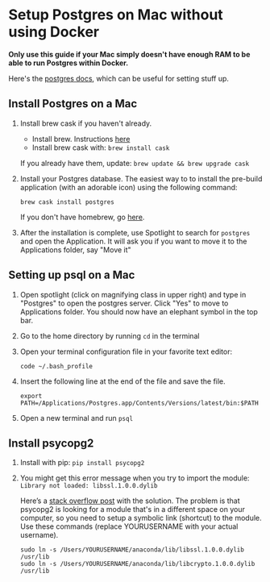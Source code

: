 
# Setup Postgres on Mac without using Docker

**Only use this guide if your Mac simply doesn't have enough RAM to be able to run Postgres within Docker.**

Here's the [postgres docs](http://www.postgresql.org/docs/9.3/interactive/), which can be useful for setting stuff up.

## Install Postgres on a Mac

1. Install brew cask if you haven't already.

    * Install brew. Instructions [here](http://brew.sh/)
    * Install brew cask with: `brew install cask`
    
    If you already have them, update: `brew update && brew upgrade cask`

1. Install your Postgres database. The easiest way to to install the pre-build application (with an adorable icon) using the following command:

     ```
     brew cask install postgres
     ```

    If you don't have homebrew, go [here](http://brew.sh/).

2. After the installation is complete, use Spotlight to search for `postgres` and open the Application. It will ask you if you want to move it to the Applications folder, say "Move it"


## Setting up psql on a Mac

1. Open spotlight (click on magnifying class in upper right) and type in "Postgres" to open the postgres server. Click "Yes" to move to Applications folder. You should now have an elephant symbol in the top bar.

2. Go to the home directory by running `cd` in the terminal

3. Open your terminal configuration file in your favorite text editor:

      ```code ~/.bash_profile ```


3. Insert the following line at the end of the file and save the file.

      ``` export PATH=/Applications/Postgres.app/Contents/Versions/latest/bin:$PATH ``` 

4. Open a new terminal and run `psql`  

## Install psycopg2

1. Install with pip: `pip install psycopg2`

2. You might get this error message when you try to import the module: `Library not loaded: libssl.1.0.0.dylib`

      Here’s a [stack overflow post](http://stackoverflow.com/questions/27264574/import-psycopg2-library-not-loaded-libssl-1-0-0-dylib) with the solution. The problem is that psycopg2 is looking for a module that's in a different space on your computer, so you need to setup a symbolic link (shortcut) to the module. Use these commands (replace YOURUSERNAME with your actual username).

      ```
      sudo ln -s /Users/YOURUSERNAME/anaconda/lib/libssl.1.0.0.dylib /usr/lib
      sudo ln -s /Users/YOURUSERNAME/anaconda/lib/libcrypto.1.0.0.dylib /usr/lib
      ```


